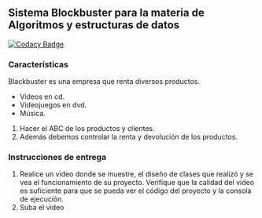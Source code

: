 ## Sistema Blockbuster para la materia de Algoritmos y estructuras de datos

[![Codacy Badge](https://api.codacy.com/project/badge/Grade/57ced52c294c48da9b416cee0e93157c)](https://app.codacy.com/gh/javrr-ui/Sistema-Blackbuster?utm_source=github.com&utm_medium=referral&utm_content=javrr-ui/Sistema-Blackbuster&utm_campaign=Badge_Grade_Settings)

### Características

Blackbuster es una empresa que renta diversos productos.
-   Videos en cd.
-   Videojuegos en dvd.
-   Música.

1.  Hacer el ABC de los productos y clientes. 
2.  Además debemos controlar la renta y devolución de los productos.

### Instrucciones de entrega
1.  Realice un video donde se muestre, el diseño de clases que realizó y se vea el funcionamiento de su proyecto. Verifique que la calidad del video es suficiente para que se pueda ver el código del proyecto y la consola de ejecución.
2.  Suba el video 
